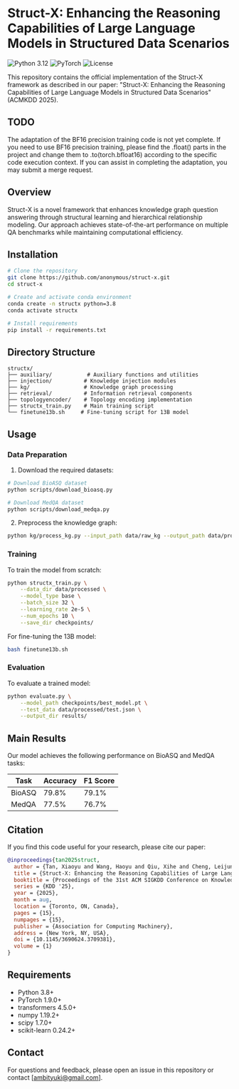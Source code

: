 # Struct-X: Enhancing the Reasoning Capabilities of Large Language Models in Structured Data Scenarios

![Python 3.12](https://img.shields.io/badge/python-3.12-blue.svg)
![PyTorch](https://img.shields.io/badge/PyTorch-2.6.0-orange)
![License](https://img.shields.io/badge/license-MIT-green.svg)

This repository contains the official implementation of the Struct-X framework as described in our paper: "Struct-X: Enhancing the Reasoning Capabilities of Large Language Models in Structured Data Scenarios" (ACMKDD 2025).
## TODO
The adaptation of the BF16 precision training code is not yet complete. If you need to use BF16 precision training, please find the .float() parts in the project and change them to .to(torch.bfloat16) according to the specific code execution context. If you can assist in completing the adaptation, you may submit a merge request.

## Overview

Struct-X is a novel framework that enhances knowledge graph question answering through structural learning and hierarchical relationship modeling. Our approach achieves state-of-the-art performance on multiple QA benchmarks while maintaining computational efficiency.

## Installation

```bash
# Clone the repository
git clone https://github.com/anonymous/struct-x.git
cd struct-x

# Create and activate conda environment
conda create -n structx python=3.8
conda activate structx

# Install requirements
pip install -r requirements.txt
```

## Directory Structure

```
structx/
├── auxiliary/           # Auxiliary functions and utilities
├── injection/          # Knowledge injection modules
├── kg/                 # Knowledge graph processing
├── retrieval/          # Information retrieval components
├── topologyencoder/    # Topology encoding implementation
├── structx_train.py    # Main training script
└── finetune13b.sh     # Fine-tuning script for 13B model
```

## Usage

### Data Preparation

1. Download the required datasets:
```bash
# Download BioASQ dataset
python scripts/download_bioasq.py

# Download MedQA dataset
python scripts/download_medqa.py
```

2. Preprocess the knowledge graph:
```bash
python kg/process_kg.py --input_path data/raw_kg --output_path data/processed_kg
```

### Training

To train the model from scratch:

```bash
python structx_train.py \
    --data_dir data/processed \
    --model_type base \
    --batch_size 32 \
    --learning_rate 2e-5 \
    --num_epochs 10 \
    --save_dir checkpoints/
```

For fine-tuning the 13B model:

```bash
bash finetune13b.sh
```

### Evaluation

To evaluate a trained model:

```bash
python evaluate.py \
    --model_path checkpoints/best_model.pt \
    --test_data data/processed/test.json \
    --output_dir results/
```

## Main Results

Our model achieves the following performance on BioASQ and MedQA tasks:

| Task    | Accuracy | F1 Score |
|---------|----------|-----------|
| BioASQ  | 79.8%    | 79.1%     |
| MedQA   | 77.5%    | 76.7%     |

## Citation

If you find this code useful for your research, please cite our paper:

```bibtex
@inproceedings{tan2025struct,
  author = {Tan, Xiaoyu and Wang, Haoyu and Qiu, Xihe and Cheng, Leijun and Cheng, Yuan and Chu, Wei and Xu, Yinghui and Qi, Yuan},
  title = {Struct-X: Enhancing the Reasoning Capabilities of Large Language Models in Structured Data Scenarios},
  booktitle = {Proceedings of the 31st ACM SIGKDD Conference on Knowledge Discovery and Data Mining},
  series = {KDD '25},
  year = {2025},
  month = aug,
  location = {Toronto, ON, Canada},
  pages = {15},
  numpages = {15},
  publisher = {Association for Computing Machinery},
  address = {New York, NY, USA},
  doi = {10.1145/3690624.3709381},
  volume = {1}
}
```

## Requirements

- Python 3.8+
- PyTorch 1.9.0+
- transformers 4.5.0+
- numpy 1.19.2+
- scipy 1.7.0+
- scikit-learn 0.24.2+


## Contact

For questions and feedback, please open an issue in this repository or contact [ambityuki@gmail.com].
